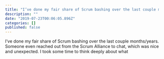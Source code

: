 ```yaml
---
title: "I’ve done my fair share of Scrum bashing over the last couple months/years."
description: ""
date: "2019-07-23T00:06:05.896Z"
categories: []
published: false
---
```


  

I’ve done my fair share of Scrum bashing over the last couple months/years. Someone even reached out from the Scrum Alliance to chat, which was nice and unexpected. I took some time to think deeply about what

